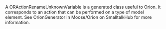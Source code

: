 A ORActionRenameUnknownVariable is a generated class useful to Orion. It corresponds to an action that can be performed on a type of model element. See OrionGenerator in Moose/Orion on SmalltalkHub for more information.